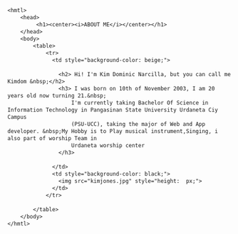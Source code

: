 
 <!DOCTYPE html>
    <hmtl>
        <head>
             <h1><center><i>ABOUT ME</i></center></h1>
        </head>
        <body>
            <table>
                <tr>
                  <td style="background-color: beige;">
                   
                    <h2> Hi! I'm Kim Dominic Narcilla, but you can call me Kimdom &nbsp;</h2>
                    <h3> I was born on 10th of November 2003, I am 20 years old now turning 21.&nbsp;
                        I'm currently taking Bachelor Of Science in Information Technology in Pangasinan State University Urdaneta Ciy Campus
                        (PSU-UCC), taking the major of Web and App developer. &nbsp;My Hobby is to Play musical instrument,Singing, i also part of worship Team in 
                        Urdaneta worship center
                    </h3>
                    
                  </td>
                  <td style="background-color: black;">
                    <img src="kimjones.jpg" style="height:  px;">
                  </td>
                </tr>
                
            </table>
        </body>
    </hmtl>
